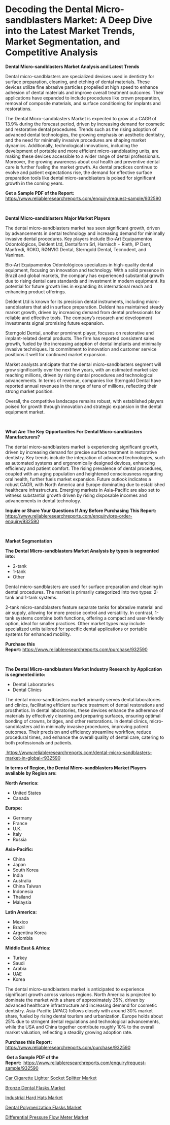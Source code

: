 <p><h1>Decoding the Dental Micro-sandblasters Market: A Deep Dive into the Latest Market Trends, Market Segmentation, and Competitive Analysis</h1></p><p><strong>Dental Micro-sandblasters Market Analysis and Latest Trends</strong></p>
<p><p>Dental micro-sandblasters are specialized devices used in dentistry for surface preparation, cleaning, and etching of dental materials. These devices utilize fine abrasive particles propelled at high speed to enhance adhesion of dental materials and improve overall treatment outcomes. Their applications have expanded to include procedures like crown preparation, removal of composite materials, and surface conditioning for implants and restorations.</p><p>The Dental Micro-sandblasters Market is expected to grow at a CAGR of 13.9% during the forecast period, driven by increasing demand for cosmetic and restorative dental procedures. Trends such as the rising adoption of advanced dental technologies, the growing emphasis on aesthetic dentistry, and the need for minimally invasive procedures are shaping market dynamics. Additionally, technological innovations, including the development of portable and more efficient micro-sandblasting units, are making these devices accessible to a wider range of dental professionals. Moreover, the growing awareness about oral health and preventive dental care is further fueling the market growth. As dental practices continue to evolve and patient expectations rise, the demand for effective surface preparation tools like dental micro-sandblasters is poised for significant growth in the coming years.</p></p>
<p><strong>Get a Sample PDF of the Report:&nbsp;</strong> <a href="https://www.reliableresearchreports.com/enquiry/request-sample/932590?utm_campaign=38&utm_medium=2&utm_source=Github&utm_content=ia&utm_term=03122024&utm_id=dental-micro-sandblasters">https://www.reliableresearchreports.com/enquiry/request-sample/932590</a></p>
<p>&nbsp;</p>
<p><strong>Dental Micro-sandblasters Major Market Players</strong></p>
<p><p>The dental micro-sandblasters market has seen significant growth, driven by advancements in dental technology and increasing demand for minimally invasive dental procedures. Key players include Bio-Art Equipamentos Odontológicos, Deldent Ltd, Dentalfarm Srl, Harnisch + Rieth, IP Dent, Manfredi, ROKO, RØNVIG Dental, Sterngold Dental, Tecnodent, and Vaniman.</p><p>Bio-Art Equipamentos Odontológicos specializes in high-quality dental equipment, focusing on innovation and technology. With a solid presence in Brazil and global markets, the company has experienced substantial growth due to rising dental care standards and investment in modern equipment. Its potential for future growth lies in expanding its international reach and enhancing product offerings.</p><p>Deldent Ltd is known for its precision dental instruments, including micro-sandblasters that aid in surface preparation. Deldent has maintained steady market growth, driven by increasing demand from dental professionals for reliable and effective tools. The company’s research and development investments signal promising future expansion.</p><p>Sterngold Dental, another prominent player, focuses on restorative and implant-related dental products. The firm has reported consistent sales growth, fueled by the increasing adoption of dental implants and minimally invasive techniques. Its commitment to innovation and customer service positions it well for continued market expansion.</p><p>Market analysts anticipate that the dental micro-sandblasters segment will grow significantly over the next few years, with an estimated market size reaching millions, driven by rising dental procedures and technological advancements. In terms of revenue, companies like Sterngold Dental have reported annual revenues in the range of tens of millions, reflecting their strong market position.</p><p>Overall, the competitive landscape remains robust, with established players poised for growth through innovation and strategic expansion in the dental equipment market.</p></p>
<p>&nbsp;</p>
<p><strong>What Are The Key Opportunities For Dental Micro-sandblasters Manufacturers?</strong></p>
<p><p>The dental micro-sandblasters market is experiencing significant growth, driven by increasing demand for precise surface treatment in restorative dentistry. Key trends include the integration of advanced technologies, such as automated systems and ergonomically designed devices, enhancing efficiency and patient comfort. The rising prevalence of dental procedures, coupled with an aging population and heightened consciousness regarding oral health, further fuels market expansion. Future outlook indicates a robust CAGR, with North America and Europe dominating due to established healthcare infrastructure. Emerging markets in Asia-Pacific are also set to witness substantial growth driven by rising disposable incomes and advancements in dental technology.</p></p>
<p><strong>Inquire or Share Your Questions If Any Before Purchasing This Report:</strong> <a href="https://www.reliableresearchreports.com/enquiry/pre-order-enquiry/932590?utm_campaign=38&utm_medium=2&utm_source=Github&utm_content=ia&utm_term=03122024&utm_id=dental-micro-sandblasters">https://www.reliableresearchreports.com/enquiry/pre-order-enquiry/932590</a></p>
<p>&nbsp;</p>
<p><strong>Market Segmentation</strong></p>
<p><strong>The Dental Micro-sandblasters Market Analysis by types is segmented into:</strong></p>
<p><ul><li>2-tank</li><li>1-tank</li><li>Other</li></ul></p>
<p><p>Dental micro-sandblasters are used for surface preparation and cleaning in dental procedures. The market is primarily categorized into two types: 2-tank and 1-tank systems. </p><p>2-tank micro-sandblasters feature separate tanks for abrasive material and air supply, allowing for more precise control and versatility. In contrast, 1-tank systems combine both functions, offering a compact and user-friendly option, ideal for smaller practices. Other market types may include specialized units tailored for specific dental applications or portable systems for enhanced mobility.</p></p>
<p><strong>Purchase this Report:&nbsp;</strong><a href="https://www.reliableresearchreports.com/purchase/932590?utm_campaign=38&utm_medium=2&utm_source=Github&utm_content=ia&utm_term=03122024&utm_id=dental-micro-sandblasters">https://www.reliableresearchreports.com/purchase/932590</a></p>
<p>&nbsp;</p>
<p><strong>The Dental Micro-sandblasters Market Industry Research by Application is segmented into:</strong></p>
<p><ul><li>Dental Laboratories</li><li>Dental Clinics</li></ul></p>
<p><p>The dental micro-sandblasters market primarily serves dental laboratories and clinics, facilitating efficient surface treatment of dental restorations and prosthetics. In dental laboratories, these devices enhance the adherence of materials by effectively cleaning and preparing surfaces, ensuring optimal bonding of crowns, bridges, and other restorations. In dental clinics, micro-sandblasters aid in minimally invasive procedures, improving patient outcomes. Their precision and efficiency streamline workflow, reduce procedural times, and enhance the overall quality of dental care, catering to both professionals and patients.</p></p>
<p><a href="https://www.reliableresearchreports.com/dental-micro-sandblasters-market-in-global-r932590?utm_campaign=38&utm_medium=2&utm_source=Github&utm_content=ia&utm_term=03122024&utm_id=dental-micro-sandblasters">&nbsp;https://www.reliableresearchreports.com/dental-micro-sandblasters-market-in-global-r932590</a></p>
<p><strong>In terms of Region, the Dental Micro-sandblasters Market Players available by Region are:</strong></p>
<p>
    <p> <strong> North America: </strong>
        <ul>
            <li>United States</li>
            <li>Canada</li>
        </ul>
        </p> 
    <p> <strong> Europe: </strong>
        <ul>
            <li>Germany</li>
            <li>France</li>
            <li>U.K.</li>
            <li>Italy</li>
            <li>Russia</li>
        </ul>
        </p> 
    <p> <strong> Asia-Pacific: </strong>
        <ul>
            <li>China</li>
            <li>Japan</li>
            <li>South Korea</li>
            <li>India</li>
            <li>Australia</li>
            <li>China Taiwan</li>
            <li>Indonesia</li>
            <li>Thailand</li>
            <li>Malaysia</li>
        </ul>
        </p> 
    <p> <strong> Latin America: </strong>
        <ul>
            <li>Mexico</li>
            <li>Brazil</li>
            <li>Argentina Korea</li>
            <li>Colombia</li>
        </ul>
        </p> 
    <p> <strong> Middle East & Africa: </strong>
        <ul>
            <li>Turkey</li>
            <li>Saudi</li>
            <li>Arabia</li>
            <li>UAE</li>
            <li>Korea</li>
        </ul>
    </p>
    </p>
<p><p>The dental micro-sandblasters market is anticipated to experience significant growth across various regions. North America is projected to dominate the market with a share of approximately 35%, driven by advanced healthcare infrastructure and increasing demand for cosmetic dentistry. Asia-Pacific (APAC) follows closely with around 30% market share, fueled by rising dental tourism and urbanization. Europe holds about 25% due to stringent dental regulations and technological advancements, while the USA and China together contribute roughly 10% to the overall market valuation, reflecting a steadily growing adoption rate.</p></p>
<p><strong>Purchase this Report: </strong><a href="https://www.reliableresearchreports.com/purchase/932590?utm_campaign=38&utm_medium=2&utm_source=Github&utm_content=ia&utm_term=03122024&utm_id=dental-micro-sandblasters">https://www.reliableresearchreports.com/purchase/932590</a></p>
<p>&nbsp;<strong>Get a Sample PDF of the Report:&nbsp;&nbsp;</strong><a href="https://www.reliableresearchreports.com/enquiry/request-sample/932590?utm_campaign=38&utm_medium=2&utm_source=Github&utm_content=ia&utm_term=03122024&utm_id=dental-micro-sandblasters">https://www.reliableresearchreports.com/enquiry/request-sample/932590</a></p>
<p><strong></strong></p>
<p><p><a href="https://www.linkedin.com/pulse/car-cigarette-lighter-socket-splitter-market-overview-products-uoqhf?utm_campaign=38&utm_medium=2&utm_source=Github&utm_content=ia&utm_term=03122024&utm_id=dental-micro-sandblasters">Car Cigarette Lighter Socket Splitter Market</a></p><p><a href="https://github.com/petbigbeepjn/Market-Research-Report-List-1/blob/main/bronze-dental-flasks-market.md?utm_campaign=38&utm_medium=2&utm_source=Github&utm_content=ia&utm_term=03122024&utm_id=dental-micro-sandblasters">Bronze Dental Flasks Market</a></p><p><a href="https://issuu.com/reportprime-2/docs/industrial-hard-hats-market-size-2030.pptx?utm_campaign=38&utm_medium=2&utm_source=Github&utm_content=ia&utm_term=03122024&utm_id=dental-micro-sandblasters">Industrial Hard Hats Market</a></p><p><a href="https://github.com/dmitriyvo6rog/Market-Research-Report-List-1/blob/main/dental-polymerization-flasks-market.md?utm_campaign=38&utm_medium=2&utm_source=Github&utm_content=ia&utm_term=03122024&utm_id=dental-micro-sandblasters">Dental Polymerization Flasks Market</a></p><p><a href="https://issuu.com/reportprime-2/docs/differential-pressure-flow-meter-market-size-2030.?utm_campaign=38&utm_medium=2&utm_source=Github&utm_content=ia&utm_term=03122024&utm_id=dental-micro-sandblasters">Differential Pressure Flow Meter Market</a></p></p>